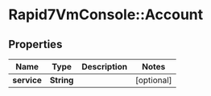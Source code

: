 # Rapid7VmConsole::Account

## Properties
Name | Type | Description | Notes
------------ | ------------- | ------------- | -------------
**service** | **String** |  | [optional] 


